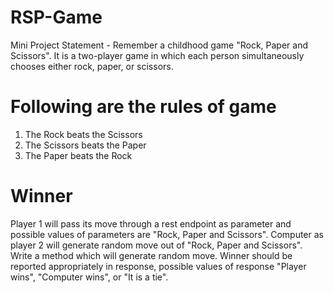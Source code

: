 # RSP-Game

 Mini Project Statement -  Remember a childhood game "Rock, Paper and Scissors". It is a two-player game in which each
person simultaneously chooses either rock, paper, or scissors.


# Following are the rules of game


1. The Rock beats the Scissors
2. The Scissors beats the Paper
3. The Paper beats the Rock

# Winner

Player 1 will pass its move through a rest endpoint as parameter and possible values of parameters
are "Rock, Paper and Scissors".
Computer as player 2 will generate random move out of "Rock, Paper and Scissors". Write a method
which will generate random move.
Winner should be reported appropriately in response, possible values of response "Player wins",
"Computer wins", or "It is a tie".
